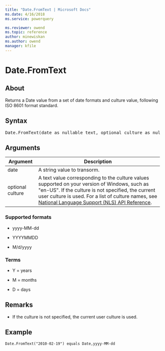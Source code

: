 ```yaml
---
title: "Date.FromText | Microsoft Docs"
ms.date: 4/16/2018
ms.service: powerquery

ms.reviewer: owend
ms.topic: reference
author: minewiskan
ms.author: owend
manager: kfile
---
```

# Date.FromText

  
## About  
Returns a Date value from a set of date formats and culture value, following ISO 8601 format standard.  

## Syntax

<pre>
Date.FromText(date as nullable text, optional culture as nullable text) as nullable date  
</pre>
  
## Arguments  
  
|Argument|Description|  
|------------|---------------|  
|date|A string value to transorm.|  
|optional culture|A text value corresponding to the culture values supported on your version of Windows, such as "en-US". If the culture is not specified, the current user culture is used. For a list of culture names, see [National Language Support (NLS) API Reference](https://msdn.microsoft.com/en-us/goglobal/bb896001.aspx).|  
  
### Supported formats  
  
-   yyyy-MM-dd  
  
-   YYYYMMDD  
  
-   M/d/yyyy  
  
### Terms  
  
-   Y = years  
  
-   M = months  
  
-   D = days  
  
## <a name="__toc360788938"></a>Remarks  
  
-   If the culture is not specified, the current user culture is used.  
  
## Example  
  
```powerquery-m 
Date.FromText("2010-02-19") equals Date,yyyy-MM-dd  
```  
